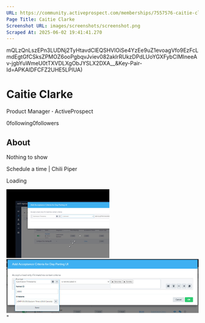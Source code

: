 ```yaml
---
URL: https://community.activeprospect.com/memberships/7557576-caitie-clarke
Page Title: Caitie Clarke
Screenshot URL: images/screenshots/screenshot.png
Scraped At: 2025-06-02 19:41:41.270
---
```

mQLzQnLszEPn3LUDNj2TyHtavdClEQSHVlOiSe4YzEe9uZ1evoagVfo9EzFcLmdEgtGfCSksZPMOZ6ooPgbqvJviev082aklrRUkzDPdLUoYGXFybCIMIneeAv-jgbYuWmeU0tTXVDLXgObJYSLX2DXA__&Key-Pair-Id=APKAIDFCFZ2UHE5LPIUA)

# Caitie Clarke

Product Manager **·** ActiveProspect

0following0followers

## About

Nothing to show

Schedule a time \| Chili Piper

Loading

![](images/image-1.png)![](images/image-2.png)"
